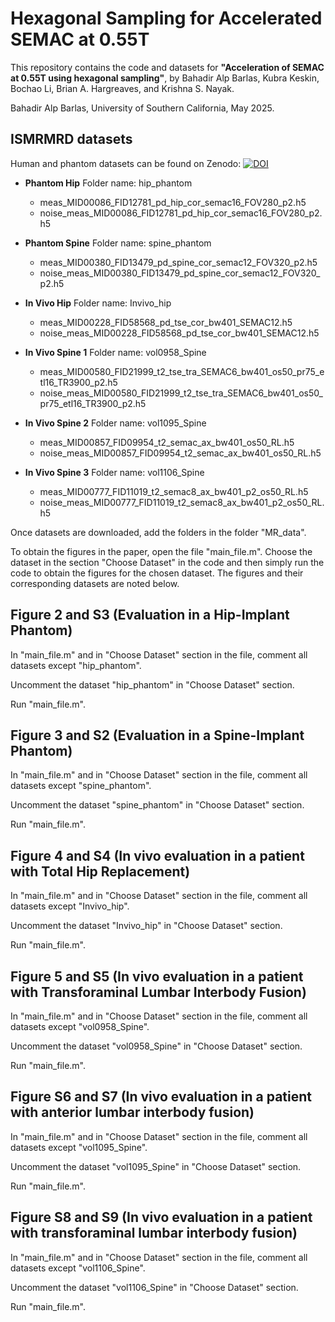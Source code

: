 # Hexagonal Sampling for Accelerated SEMAC at 0.55T

This repository contains the code and datasets for
**"Acceleration of SEMAC at 0.55T using hexagonal sampling"**, by Bahadir Alp Barlas, Kubra Keskin, Bochao Li, Brian A. Hargreaves, and Krishna S. Nayak.

Bahadir Alp Barlas, University of Southern California, May 2025.

## ISMRMRD datasets
Human and phantom datasets can be found on Zenodo:
[![DOI](https://zenodo.org/badge/DOI/10.5281/zenodo.15258101.svg)](https://doi.org/10.5281/zenodo.15258101)

* **Phantom Hip**
  Folder name: hip_phantom
  - meas_MID00086_FID12781_pd_hip_cor_semac16_FOV280_p2.h5
  - noise_meas_MID00086_FID12781_pd_hip_cor_semac16_FOV280_p2.h5
 
* **Phantom Spine**
  Folder name: spine_phantom
  - meas_MID00380_FID13479_pd_spine_cor_semac12_FOV320_p2.h5
  - noise_meas_MID00380_FID13479_pd_spine_cor_semac12_FOV320_p2.h5
 
* **In Vivo Hip**
  Folder name: Invivo_hip
  - meas_MID00228_FID58568_pd_tse_cor_bw401_SEMAC12.h5
  - noise_meas_MID00228_FID58568_pd_tse_cor_bw401_SEMAC12.h5

* **In Vivo Spine 1**
  Folder name: vol0958_Spine
  - meas_MID00580_FID21999_t2_tse_tra_SEMAC6_bw401_os50_pr75_etl16_TR3900_p2.h5
  - noise_meas_MID00580_FID21999_t2_tse_tra_SEMAC6_bw401_os50_pr75_etl16_TR3900_p2.h5
 
* **In Vivo Spine 2**
  Folder name: vol1095_Spine
  - meas_MID00857_FID09954_t2_semac_ax_bw401_os50_RL.h5
  - noise_meas_MID00857_FID09954_t2_semac_ax_bw401_os50_RL.h5
 
* **In Vivo Spine 3**
  Folder name: vol1106_Spine
  - meas_MID00777_FID11019_t2_semac8_ax_bw401_p2_os50_RL.h5
  - noise_meas_MID00777_FID11019_t2_semac8_ax_bw401_p2_os50_RL.h5
 

Once datasets are downloaded, add the folders in the folder "MR_data".

To obtain the figures in the paper, open the file "main_file.m". Choose the dataset in the section "Choose Dataset" in the code and then simply run the code to obtain the figures for the chosen dataset. The figures and their corresponding datasets are noted below.

 

## Figure 2 and S3 (Evaluation in a Hip-Implant Phantom)

In "main_file.m" and in "Choose Dataset" section in the file, comment all datasets except "hip_phantom".

Uncomment the dataset "hip_phantom" in "Choose Dataset" section.

Run "main_file.m".


## Figure 3 and S2 (Evaluation in a Spine-Implant Phantom)

In "main_file.m" and in "Choose Dataset" section in the file, comment all datasets except "spine_phantom".

Uncomment the dataset "spine_phantom" in "Choose Dataset" section.

Run "main_file.m".


## Figure 4 and S4 (In vivo evaluation in a patient with Total Hip Replacement)

In "main_file.m" and in "Choose Dataset" section in the file, comment all datasets except "Invivo_hip".

Uncomment the dataset "Invivo_hip" in "Choose Dataset" section.

Run "main_file.m".


## Figure 5 and S5 (In vivo evaluation in a patient with Transforaminal Lumbar Interbody Fusion)

In "main_file.m" and in "Choose Dataset" section in the file, comment all datasets except "vol0958_Spine".

Uncomment the dataset "vol0958_Spine" in "Choose Dataset" section.

Run "main_file.m".


## Figure S6 and S7 (In vivo evaluation in a patient with anterior lumbar interbody fusion)

In "main_file.m" and in "Choose Dataset" section in the file, comment all datasets except "vol1095_Spine".

Uncomment the dataset "vol1095_Spine" in "Choose Dataset" section.

Run "main_file.m".


## Figure S8 and S9 (In vivo evaluation in a patient with transforaminal lumbar interbody fusion)

In "main_file.m" and in "Choose Dataset" section in the file, comment all datasets except "vol1106_Spine".

Uncomment the dataset "vol1106_Spine" in "Choose Dataset" section.

Run "main_file.m".

